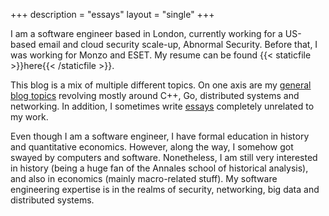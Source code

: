 +++
description = "essays"
layout = "single"
+++

I am a software engineer based in London, currently working for a US-based email and cloud security scale-up, Abnormal Security. Before that, I was working for Monzo and ESET. My resume can be found {{< staticfile >}}here{{< /staticfile >}}.

This blog is a mix of multiple different topics. On one axis are my [general blog topics](/tech/) revolving mostly around C++, Go, distributed systems and networking. In addition, I sometimes write [essays](/essays/) completely unrelated to my work.

Even though I am a software engineer, I have formal education in history and quantitative economics. However, along the way, I somehow got swayed by computers and software. Nonetheless, I am still very interested in history (being a huge fan of the Annales school of historical analysis), and also in economics (mainly macro-related stuff). My software engineering expertise is in the realms of security, networking, big data and distributed systems.